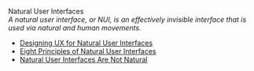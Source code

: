 Natural User Interfaces  
_A natural user interface, or NUI, is an effectively invisible interface that is used via natural and human movements._

*   [Designing UX for Natural User Interfaces](https://www.usertesting.com/blog/2015/08/24/designing-ux-for-natural-user-interfaces/)  
*   [Eight Principles of Natural User Interfaces](http://www.designprinciplesftw.com/collections/eight-principles-of-natural-user-interfaces)  
*   [Natural User Interfaces Are Not Natural](http://www.jnd.org/dn.mss/natural_user_interfa.html)  
